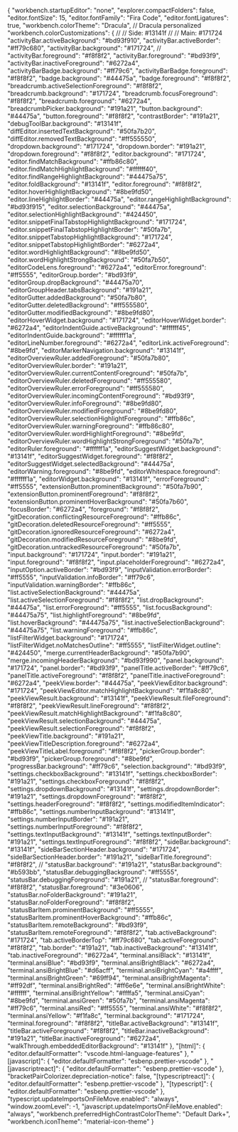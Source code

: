 {
  "workbench.startupEditor": "none",
  "explorer.compactFolders": false,
  "editor.fontSize": 15,
  "editor.fontFamily": "Fira Code",
  "editor.fontLigatures": true,
  "workbench.colorTheme": "Dracula",
  // Dracula personalized
  "workbench.colorCustomizations": {
//     // Side: #13141f
//     // Main: #171724
    "activityBar.activeBackground": "#bd93f910",
    "activityBar.activeBorder": "#ff79c680",
    "activityBar.background": "#171724",
    // "activityBar.foreground": "#f8f8f2",
    "activityBar.foreground": "#bd93f9",
    "activityBar.inactiveForeground": "#6272a4",
    "activityBarBadge.background": "#ff79c6",
    "activityBarBadge.foreground": "#f8f8f2",
    "badge.background": "#44475a",
    "badge.foreground": "#f8f8f2",
    "breadcrumb.activeSelectionForeground": "#f8f8f2",
    "breadcrumb.background": "#171724",
    "breadcrumb.focusForeground": "#f8f8f2",
    "breadcrumb.foreground": "#6272a4",
    "breadcrumbPicker.background": "#191a21",
    "button.background": "#44475a",
    "button.foreground": "#f8f8f2",
    "contrastBorder": "#191a21",
    "debugToolBar.background": "#13141f",
    "diffEditor.insertedTextBackground": "#50fa7b20",
    "diffEditor.removedTextBackground": "#ff555550",
    "dropdown.background": "#171724",
    "dropdown.border": "#191a21",
    "dropdown.foreground": "#f8f8f2",
"editor.background": "#171724",
    "editor.findMatchBackground": "#ffb86c80",
    "editor.findMatchHighlightBackground": "#ffffff40",
    "editor.findRangeHighlightBackground": "#44475a75",
"editor.foldBackground": "#13141f",
"editor.foreground": "#f8f8f2",
    "editor.hoverHighlightBackground": "#8be9fd50",
    "editor.lineHighlightBorder": "#44475a",
    "editor.rangeHighlightBackground": "#bd93f915",
    "editor.selectionBackground": "#44475a",
    "editor.selectionHighlightBackground": "#424450",
    "editor.snippetFinalTabstopHighlightBackground": "#171724",
    "editor.snippetFinalTabstopHighlightBorder": "#50fa7b",
    "editor.snippetTabstopHighlightBackground": "#171724",
    "editor.snippetTabstopHighlightBorder": "#6272a4",
    "editor.wordHighlightBackground": "#8be9fd50",
    "editor.wordHighlightStrongBackground": "#50fa7b50",
    "editorCodeLens.foreground": "#6272a4",
    "editorError.foreground": "#ff5555",
        "editorGroup.border": "#bd93f9",
    "editorGroup.dropBackground": "#44475a70",
    "editorGroupHeader.tabsBackground": "#191a21",
    "editorGutter.addedBackground": "#50fa7b80",
    "editorGutter.deletedBackground": "#ff555580",
    "editorGutter.modifiedBackground": "#8be9fd80",
    "editorHoverWidget.background": "#171724",
    "editorHoverWidget.border": "#6272a4",
    "editorIndentGuide.activeBackground": "#ffffff45",
    "editorIndentGuide.background": "#ffffff1a",
    "editorLineNumber.foreground": "#6272a4",
    "editorLink.activeForeground": "#8be9fd",
    "editorMarkerNavigation.background": "#13141f",
    "editorOverviewRuler.addedForeground": "#50fa7b80",
    "editorOverviewRuler.border": "#191a21",
    "editorOverviewRuler.currentContentForeground": "#50fa7b",
    "editorOverviewRuler.deletedForeground": "#ff555580",
    "editorOverviewRuler.errorForeground": "#ff555580",
    "editorOverviewRuler.incomingContentForeground": "#bd93f9",
    "editorOverviewRuler.infoForeground": "#8be9fd80",
    "editorOverviewRuler.modifiedForeground": "#8be9fd80",
    "editorOverviewRuler.selectionHighlightForeground": "#ffb86c",
    "editorOverviewRuler.warningForeground": "#ffb86c80",
    "editorOverviewRuler.wordHighlightForeground": "#8be9fd",
    "editorOverviewRuler.wordHighlightStrongForeground": "#50fa7b",
    "editorRuler.foreground": "#ffffff1a",
    "editorSuggestWidget.background": "#13141f",
    "editorSuggestWidget.foreground": "#f8f8f2",
    "editorSuggestWidget.selectedBackground": "#44475a",
    "editorWarning.foreground": "#8be9fd",
    "editorWhitespace.foreground": "#ffffff1a",
    "editorWidget.background": "#13141f",
    "errorForeground": "#ff5555",
    "extensionButton.prominentBackground": "#50fa7b90",
    "extensionButton.prominentForeground": "#f8f8f2",
    "extensionButton.prominentHoverBackground": "#50fa7b60",
    "focusBorder": "#6272a4",
    "foreground": "#f8f8f2",
    "gitDecoration.conflictingResourceForeground": "#ffb86c",
    "gitDecoration.deletedResourceForeground": "#ff5555",
    "gitDecoration.ignoredResourceForeground": "#6272a4",
    "gitDecoration.modifiedResourceForeground": "#8be9fd",
    "gitDecoration.untrackedResourceForeground": "#50fa7b",
    "input.background": "#171724",
    "input.border": "#191a21",
    "input.foreground": "#f8f8f2",
    "input.placeholderForeground": "#6272a4",
    "inputOption.activeBorder": "#bd93f9",
    "inputValidation.errorBorder": "#ff5555",
    "inputValidation.infoBorder": "#ff79c6",
    "inputValidation.warningBorder": "#ffb86c",
    "list.activeSelectionBackground": "#44475a",
    "list.activeSelectionForeground": "#f8f8f2",
    "list.dropBackground": "#44475a",
    "list.errorForeground": "#ff5555",
    "list.focusBackground": "#44475a75",
    "list.highlightForeground": "#8be9fd",
    "list.hoverBackground": "#44475a75",
    "list.inactiveSelectionBackground": "#44475a75",
    "list.warningForeground": "#ffb86c",
    "listFilterWidget.background": "#171724",
    "listFilterWidget.noMatchesOutline": "#ff5555",
    "listFilterWidget.outline": "#424450",
    "merge.currentHeaderBackground": "#50fa7b90",
    "merge.incomingHeaderBackground": "#bd93f990",
    "panel.background": "#171724",
    "panel.border": "#bd93f9",
    "panelTitle.activeBorder": "#ff79c6",
    "panelTitle.activeForeground": "#f8f8f2",
    "panelTitle.inactiveForeground": "#6272a4",
    "peekView.border": "#44475a",
    "peekViewEditor.background": "#171724",
    "peekViewEditor.matchHighlightBackground": "#f1fa8c80",
    "peekViewResult.background": "#13141f",
    "peekViewResult.fileForeground": "#f8f8f2",
    "peekViewResult.lineForeground": "#f8f8f2",
    "peekViewResult.matchHighlightBackground": "#f1fa8c80",
    "peekViewResult.selectionBackground": "#44475a",
    "peekViewResult.selectionForeground": "#f8f8f2",
    "peekViewTitle.background": "#191a21",
    "peekViewTitleDescription.foreground": "#6272a4",
    "peekViewTitleLabel.foreground": "#f8f8f2",
    "pickerGroup.border": "#bd93f9",
    "pickerGroup.foreground": "#8be9fd",
    "progressBar.background": "#ff79c6",
    "selection.background": "#bd93f9",
    "settings.checkboxBackground": "#13141f",
    "settings.checkboxBorder": "#191a21",
    "settings.checkboxForeground": "#f8f8f2",
    "settings.dropdownBackground": "#13141f",
    "settings.dropdownBorder": "#191a21",
    "settings.dropdownForeground": "#f8f8f2",
    "settings.headerForeground": "#f8f8f2",
    "settings.modifiedItemIndicator": "#ffb86c",
    "settings.numberInputBackground": "#13141f",
    "settings.numberInputBorder": "#191a21",
    "settings.numberInputForeground": "#f8f8f2",
    "settings.textInputBackground": "#13141f",
    "settings.textInputBorder": "#191a21",
    "settings.textInputForeground": "#f8f8f2",
    "sideBar.background": "#13141f",
    "sideBarSectionHeader.background": "#171724",
    "sideBarSectionHeader.border": "#191a21",
    "sideBarTitle.foreground": "#f8f8f2",
    // "statusBar.background": "#191a21",
    "statusBar.background": "#b593bb",
    "statusBar.debuggingBackground": "#ff5555",
    "statusBar.debuggingForeground": "#191a21",
    // "statusBar.foreground": "#f8f8f2",
    "statusBar.foreground": "#3e0606",
    "statusBar.noFolderBackground": "#191a21",
    "statusBar.noFolderForeground": "#f8f8f2",
    "statusBarItem.prominentBackground": "#ff5555",
    "statusBarItem.prominentHoverBackground": "#ffb86c",
    "statusBarItem.remoteBackground": "#bd93f9",
    "statusBarItem.remoteForeground": "#f8f8f2",
    "tab.activeBackground": "#171724",
    "tab.activeBorderTop": "#ff79c680",
    "tab.activeForeground": "#f8f8f2",
    "tab.border": "#191a21",
    "tab.inactiveBackground": "#13141f",
    "tab.inactiveForeground": "#6272a4",
    "terminal.ansiBlack": "#13141f",
    "terminal.ansiBlue": "#bd93f9",
    "terminal.ansiBrightBlack": "#6272a4",
    "terminal.ansiBrightBlue": "#d6acff",
    "terminal.ansiBrightCyan": "#a4ffff",
    "terminal.ansiBrightGreen": "#69ff94",
    "terminal.ansiBrightMagenta": "#ff92df",
    "terminal.ansiBrightRed": "#ff6e6e",
    "terminal.ansiBrightWhite": "#ffffff",
    "terminal.ansiBrightYellow": "#ffffa5",
    "terminal.ansiCyan": "#8be9fd",
    "terminal.ansiGreen": "#50fa7b",
    "terminal.ansiMagenta": "#ff79c6",
    "terminal.ansiRed": "#ff5555",
    "terminal.ansiWhite": "#f8f8f2",
    "terminal.ansiYellow": "#f1fa8c",
    "terminal.background": "#171724",
    "terminal.foreground": "#f8f8f2",
    "titleBar.activeBackground": "#13141f",
    "titleBar.activeForeground": "#f8f8f2",
    "titleBar.inactiveBackground": "#191a21",
    "titleBar.inactiveForeground": "#6272a4",
    "walkThrough.embeddedEditorBackground": "#13141f"
  },
  "[html]": {
    "editor.defaultFormatter": "vscode.html-language-features"
  },
  "[javascript]": {
    "editor.defaultFormatter": "esbenp.prettier-vscode"
  },
  "[javascriptreact]": {
    "editor.defaultFormatter": "esbenp.prettier-vscode"
  },
  "bracketPairColorizer.depreciation-notice": false,
  "[typescriptreact]": {
    "editor.defaultFormatter": "esbenp.prettier-vscode"
  },
  "[typescript]": {
    "editor.defaultFormatter": "esbenp.prettier-vscode"
  },
  "typescript.updateImportsOnFileMove.enabled": "always",
  "window.zoomLevel": -1,
  "javascript.updateImportsOnFileMove.enabled": "always",
  "workbench.preferredHighContrastColorTheme": "Default Dark+",
  "workbench.iconTheme": "material-icon-theme"
}
